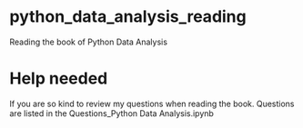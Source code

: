 # python_data_analysis_reading
Reading the book of Python Data Analysis

# Help needed
If you are so kind to review my questions when reading the book.
Questions are listed in the Questions_Python Data Analysis.ipynb
